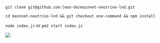 `git clone git@github.com:leon-do/mainnet-neutrino-lnd.git`

`cd mainnet-neutrino-lnd && git checkout one-command && npm install`

`node index.js` or `pm2 start index.js`

![](https://i.imgur.com/1GoAuoY.png)
